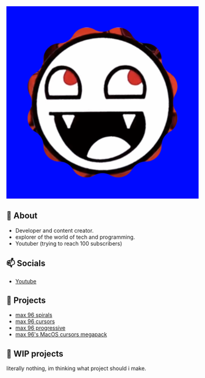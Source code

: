 <a href="https://github.com/max96git/max96git" target="_blank">
  <img src="assets/blue-frame-designify.png "alt="max96git" />
  


</a>


## 👋 About
- Developer and content creator.
- explorer of the world of tech and programming.
- Youtuber (trying to reach 100 subscribers)
## 📫  Socials
- [Youtube](https://youtube.com/@max96git)
## 🌱 Projects
- [max 96 spirals](https://github.com/max96git/max-96-spirals)
- [max 96 cursors](https://github.com/max96git/max-96-cursors)
- [max 96 progressive](https://github.com/max96git/max96-progressive)
- [max 96's MacOS cursors megapack](https://github.com/max96git/max96-s-macos-cursors-megapack)
## 🤖 WIP projects
literally nothing, im thinking what project should i make.
